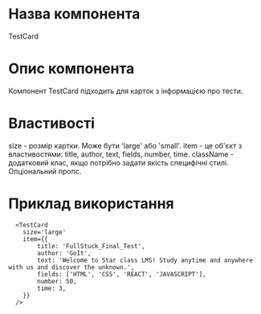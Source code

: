 # Назва компонента

TestCard

# Опис компонента

Компонент TestCard підходить для карток з інформацією про тести.

# Властивості

size - розмір картки. Може бути 'large' або 'small'.
item - це об'єкт з властивостями: title, author, text, fields, number, time.
className - додатковий клас, якщо потрібно задати якість специфічні стилі. Опціональний пропс.

# Приклад використання

      <TestCard
        size='large'
        item={{
            title: 'FullStuck_Final_Test',
            author: 'GoIt',
            text: 'Welcome to Star class LMS! Study anytime and anywhere with us and discover the unknown.',
            fields: ['HTML', 'CSS', 'REACT', 'JAVASCRIPT'],
            number: 50,
            time: 3,
        }}
      />
